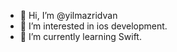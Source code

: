 - 👋 Hi, I’m @yilmazridvan
- 👀 I’m interested in ios development.
- 🌱 I’m currently learning Swift.

<!---
yilmazridvan/yilmazridvan is a ✨ special ✨ repository because its `README.md` (this file) appears on your GitHub profile.
You can click the Preview link to take a look at your changes.
--->
